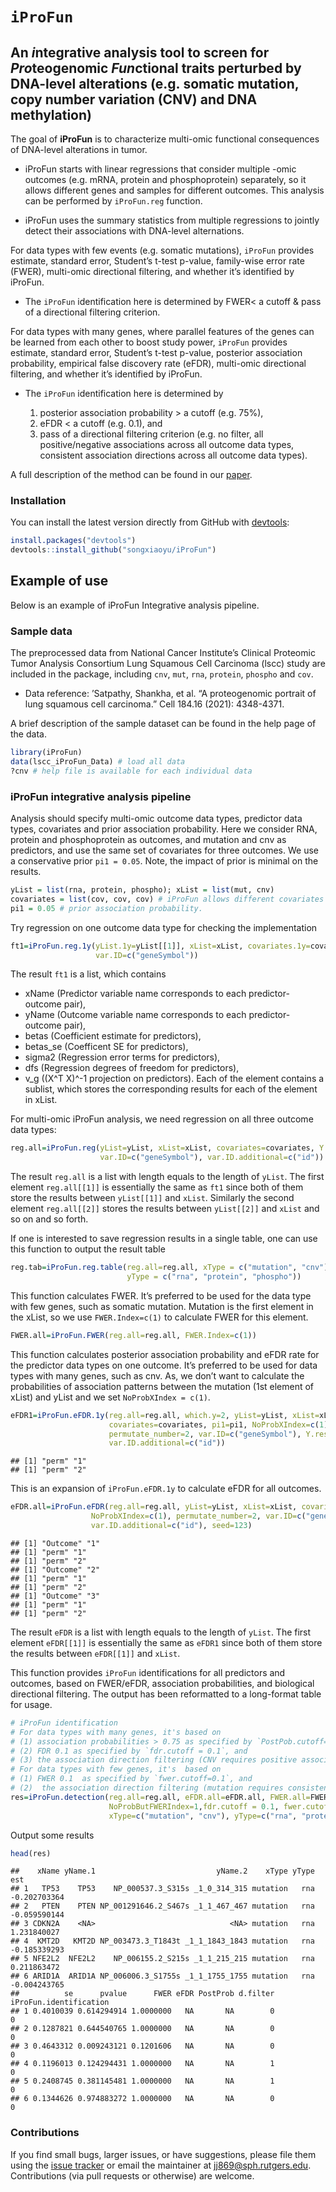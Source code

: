 
<!-- README.md is generated from README.Rmd. Please edit that file -->

# `iProFun`

## An *i*ntegrative analysis tool to screen for *Pro*teogenomic *Fun*ctional traits perturbed by DNA-level alterations (e.g. somatic mutation, copy number variation (CNV) and DNA methylation)

The goal of **iProFun** is to characterize multi-omic functional
consequences of DNA-level alterations in tumor.

-   iProFun starts with linear regressions that consider multiple -omic
    outcomes (e.g. mRNA, protein and phosphoprotein) separately, so it
    allows different genes and samples for different outcomes. This
    analysis can be performed by `iProFun.reg` function.

-   iProFun uses the summary statistics from multiple regressions to
    jointly detect their associations with DNA-level alternations.

For data types with few events (e.g. somatic mutations), `iProFun`
provides estimate, standard error, Student’s t-test p-value, family-wise
error rate (FWER), multi-omic directional filtering, and whether it’s
identified by iProFun.

-   The `iProFun` identification here is determined by FWER\< a cutoff &
    pass of a directional filtering criterion.

For data types with many genes, where parallel features of the genes can
be learned from each other to boost study power, `iProFun` provides
estimate, standard error, Student’s t-test p-value, posterior
association probability, empirical false discovery rate (eFDR),
multi-omic directional filtering, and whether it’s identified by
iProFun.

-   The `iProFun` identification here is determined by

    1.  posterior association probability > a cutoff (e.g. 75%),
    2.  eFDR \< a cutoff (e.g. 0.1), and
    3.  pass of a directional filtering criterion (e.g. no filter, all
        positive/negative associations across all outcome data types,
        consistent association directions across all outcome data
        types).

A full description of the method can be found in our
[paper](https://pubmed.ncbi.nlm.nih.gov/31227599/).

### Installation

You can install the latest version directly from GitHub with
[devtools](https://github.com/hadley/devtools):

``` r
install.packages("devtools")
devtools::install_github("songxiaoyu/iProFun")
```

## Example of use

Below is an example of iProFun Integrative analysis pipeline.

### Sample data

The preprocessed data from National Cancer Institute’s Clinical
Proteomic Tumor Analysis Consortium Lung Squamous Cell Carcinoma (lscc)
study are included in the package, including `cnv`, `mut`, `rna`,
`protein`, `phospho` and `cov`.

-   Data reference: ’Satpathy, Shankha, et al. “A proteogenomic portrait
    of lung squamous cell carcinoma.” Cell 184.16 (2021): 4348-4371.

A brief description of the sample dataset can be found in the help page
of the data.

``` r
library(iProFun)
data(lscc_iProFun_Data) # load all data
?cnv # help file is available for each individual data
```

### iProFun integrative analysis pipeline

Analysis should specify multi-omic outcome data types, predictor data
types, covariates and prior association probability. Here we consider
RNA, protein and phosphoprotein as outcomes, and mutation and cnv as
predictors, and use the same set of covariates for three outcomes. We
use a conservative prior `pi1 = 0.05`. Note, the impact of prior is
minimal on the results.

``` r
yList = list(rna, protein, phospho); xList = list(mut, cnv)
covariates = list(cov, cov, cov) # iProFun allows different covariates for different regressions, and here we repeat the same covariates for simplicity
pi1 = 0.05 # prior association probability. 
```

Try regression on one outcome data type for checking the implementation

``` r
ft1=iProFun.reg.1y(yList.1y=yList[[1]], xList=xList, covariates.1y=covariates[[1]], Y.rescale=T,
                   var.ID=c("geneSymbol"))
```

The result `ft1` is a list, which contains

-   xName (Predictor variable name corresponds to each predictor-outcome
    pair),
-   yName (Outcome variable name corresponds to each predictor-outcome
    pair),
-   betas (Coefficient estimate for predictors),
-   betas_se (Coefficent SE for predictors),
-   sigma2 (Regression error terms for predictors),
-   dfs (Regression degrees of freedom for predictors),
-   v_g ((X^T X)^-1 projection on predictors). Each of the element
    contains a sublist, which stores the corresponding results for each
    of the element in xList.

For multi-omic iProFun analysis, we need regression on all three outcome
data types:

``` r
reg.all=iProFun.reg(yList=yList, xList=xList, covariates=covariates, Y.rescale=T,
                    var.ID=c("geneSymbol"), var.ID.additional=c("id"))
```

The result `reg.all` is a list with length equals to the length of
`yList`. The first element `reg.all[[1]]` is essentially the same as
`ft1` since both of them store the results between `yList[[1]]` and
`xList`. Similarly the second element `reg.all[[2]]` stores the results
between `yList[[2]]` and `xList` and so on and so forth.

If one is interested to save regression results in a single table, one
can use this function to output the result table

``` r
reg.tab=iProFun.reg.table(reg.all=reg.all, xType = c("mutation", "cnv"), 
                          yType = c("rna", "protein", "phospho"))
```

This function calculates FWER. It’s preferred to be used for the data
type with few genes, such as somatic mutation. Mutation is the first
element in the xList, so we use `FWER.Index=c(1)` to calculate FWER for
this element.

``` r
FWER.all=iProFun.FWER(reg.all=reg.all, FWER.Index=c(1))
```

This function calculates posterior association probability and eFDR rate
for the predictor data types on one outcome. It’s preferred to be used
for data types with many genes, such as cnv. As, we don’t want to
calculate the probabilities of association patterns between the mutation
(1st element of xList) and yList and we set `NoProbXIndex = c(1)`.

``` r
eFDR1=iProFun.eFDR.1y(reg.all=reg.all, which.y=2, yList=yList, xList=xList,
                      covariates=covariates, pi1=pi1, NoProbXIndex=c(1),
                      permutate_number=2, var.ID=c("geneSymbol"), Y.rescale=T,
                      var.ID.additional=c("id"))
```

    ## [1] "perm" "1"   
    ## [1] "perm" "2"

This is an expansion of `iProFun.eFDR.1y` to calculate eFDR for all
outcomes.

``` r
eFDR.all=iProFun.eFDR(reg.all=reg.all, yList=yList, xList=xList, covariates=covariates, pi1=pi1,
                  NoProbXIndex=c(1), permutate_number=2, var.ID=c("geneSymbol"),
                  var.ID.additional=c("id"), seed=123)
```

    ## [1] "Outcome" "1"      
    ## [1] "perm" "1"   
    ## [1] "perm" "2"   
    ## [1] "Outcome" "2"      
    ## [1] "perm" "1"   
    ## [1] "perm" "2"   
    ## [1] "Outcome" "3"      
    ## [1] "perm" "1"   
    ## [1] "perm" "2"

The result `eFDR` is a list with length equals to the length of `yList`.
The first element `eFDR[[1]]` is essentially the same as `eFDR1` since
both of them store the results between `eFDR[[1]]` and `xList`.

This function provides `iProFun` identifications for all predictors and
outcomes, based on FWER/eFDR, association probabilities, and biological
directional filtering. The output has been reformatted to a long-format
table for usage.

``` r
# iProFun identification
# For data types with many genes, it's based on 
# (1) association probabilities > 0.75 as specified by `PostPob.cutoff=0.75`,
# (2) FDR 0.1 as specified by `fdr.cutoff = 0.1`, and 
# (3) the association direction filtering (CNV requires positive associations as specified by the second element of`filter=c(0, 1)` ).
# For data types with few genes, it's  based on 
# (1) FWER 0.1  as specified by `fwer.cutoff=0.1`, and
# (2)  the association direction filtering (mutation requires consistent association directions as specified by the first element of`filter=c(0, 1)`).
res=iProFun.detection(reg.all=reg.all, eFDR.all=eFDR.all, FWER.all=FWER.all, filter=c(0, 1),
                      NoProbButFWERIndex=1,fdr.cutoff = 0.1, fwer.cutoff=0.1, PostPob.cutoff=0.75,
                      xType=c("mutation", "cnv"), yType=c("rna", "protein", "phospho"))
```

Output some results

``` r
head(res)
```

    ##    xName yName.1                           yName.2    xType yType          est
    ## 1   TP53    TP53    NP_000537.3_S315s _1_0_314_315 mutation   rna -0.202703364
    ## 2   PTEN    PTEN NP_001291646.2_S467s _1_1_467_467 mutation   rna -0.059590144
    ## 3 CDKN2A    <NA>                              <NA> mutation   rna  1.231840027
    ## 4  KMT2D   KMT2D NP_003473.3_T1843t _1_1_1843_1843 mutation   rna -0.185339293
    ## 5 NFE2L2  NFE2L2    NP_006155.2_S215s _1_1_215_215 mutation   rna  0.211863472
    ## 6 ARID1A  ARID1A NP_006006.3_S1755s _1_1_1755_1755 mutation   rna -0.004243765
    ##          se      pvalue      FWER eFDR PostProb d.filter iProFun.identification
    ## 1 0.4010039 0.614294914 1.0000000   NA       NA        0                      0
    ## 2 0.1287821 0.644540765 1.0000000   NA       NA        0                      0
    ## 3 0.4643312 0.009243121 0.1201606   NA       NA        0                      0
    ## 4 0.1196013 0.124294431 1.0000000   NA       NA        1                      0
    ## 5 0.2408745 0.381145481 1.0000000   NA       NA        1                      0
    ## 6 0.1344626 0.974883272 1.0000000   NA       NA        0                      0

### Contributions

If you find small bugs, larger issues, or have suggestions, please file
them using the [issue
tracker](https://github.com/songxiaoyu/iProFun/issues) or email the
maintainer at <jj869@sph.rutgers.edu>. Contributions (via pull requests
or otherwise) are welcome.
